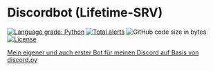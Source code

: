 # Discordbot (Lifetime-SRV)
<a href="https://lgtm.com/projects/g/JustiinGER/discordbot/context:python"><img alt="Language grade: Python" src="https://img.shields.io/lgtm/grade/python/g/JustiinGER/discordbot.svg?logo=lgtm&logoWidth=18"/></a>
<a href="https://lgtm.com/projects/g/JustiinGER/discordbot/alerts/"><img alt="Total alerts" src="https://img.shields.io/lgtm/alerts/g/JustiinGER/discordbot.svg?logo=lgtm&logoWidth=18"/></a>
<img alt="GitHub code size in bytes" src="https://img.shields.io/github/languages/code-size/JustiinGER/discordbot?color=brightgreen">
<a href="https://github.com/JustiinGER/discordbot/blob/master/LICENSE"><img alt="License" src="https://img.shields.io/github/license/JustiinGER/discordbot?color=brightgreen">

Mein eigener und auch erster Bot für meinen Discord auf Basis von discord.py
